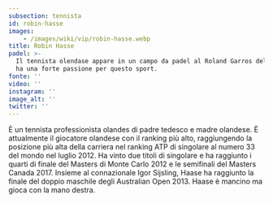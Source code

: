 ```yaml
---
subsection: tennista
id: robin-hasse
images: 
    - /images/wiki/vip/robin-hasse.webp
title: Robin Hasse
padel: >-
  Il tennista olendase appare in un campo da padel al Roland Garros del 2015, ed
  ha una forte passione per questo sport.
fonte: ''
video: ''
instagram: ''
image_alt: ''
twitter: ''
---
```

È un tennista professionista olandes di padre tedesco e madre olandese. È attualmente il giocatore olandese con il ranking più alto, raggiungendo la posizione più alta della carriera nel ranking ATP di singolare al numero 33 del mondo nel luglio 2012. Ha vinto due titoli di singolare e ha raggiunto i quarti di finale del Masters di Monte Carlo 2012 e le semifinali del Masters Canada 2017. Insieme al connazionale Igor Sijsling, Haase ha raggiunto la finale del doppio maschile degli Australian Open 2013. Haase è mancino ma gioca con la mano destra.